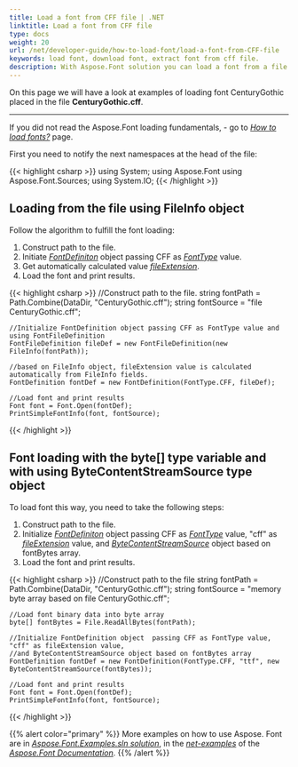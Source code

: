 ```yaml
---
title: Load a font from CFF file | .NET
linktitle: Load a font from CFF file
type: docs
weight: 20
url: /net/developer-guide/how-to-load-font/load-a-font-from-CFF-file
keywords: load font, download font, extract font from cff file.
description: With Aspose.Font solution you can load a font from a file on your hard drive disk even if this file is not a font inself. Let’s look at how to make it from a CFF file.
---
```


On this page we will have a look at examples of loading font CenturyGothic placed in the file **CenturyGothic.cff**.
____
If you did not read the Aspose.Font loading fundamentals, - go to 
 [*How to load fonts?*](https://docs.aspose.com//font/net/developer-guide/how-to-load-font) page.

First you need to notify the next namespaces at the head of the file:

{{< highlight csharp >}}
    using System;
    using Aspose.Font
    using Aspose.Font.Sources;
    using System.IO;
{{< /highlight >}}

## Loading from the file using FileInfo object ##

Follow the algorithm to fulfill the font loading:
1. Construct path to the file.
2. Initiate [*FontDefiniton*](https://apireference.aspose.com/font/net/aspose.font.font/open/methods/3) object passing CFF as [*FontType*](https://apireference.aspose.com/font/net/aspose.font/fonttype) value.
3. Get automatically calculated value [*fileExtension*](https://apireference.aspose.com/font/net/aspose.font.sources/fontfiledefinition/properties/fileextension).
4. Load the font and print results.

{{< highlight csharp >}}
    //Construct path to the file.
    string fontPath = Path.Combine(DataDir, "CenturyGothic.cff");
    string fontSource = "file CenturyGothic.cff";

    //Initialize FontDefinition object passing CFF as FontType value and using FontFileDefinition
    FontFileDefinition fileDef = new FontFileDefinition(new FileInfo(fontPath));     

    //based on FileInfo object, fileExtension value is calculated automatically from FileInfo fields.
    FontDefinition fontDef = new FontDefinition(FontType.CFF, fileDef);

    //Load font and print results
    Font font = Font.Open(fontDef);
    PrintSimpleFontInfo(font, fontSource);
{{< /highlight >}}

## Font loading with the byte[] type variable and with using ByteContentStreamSource type object ##

To load font this way, you need to take the following steps:
1. Construct path to the file.
2. Initialize [*FontDefiniton*](https://apireference.aspose.com/font/net/aspose.font.font/open/methods/3) object  passing CFF as [*FontType*](https://apireference.aspose.com/font/net/aspose.font/fonttype) value, "cff" as [*fileExtension*](https://apireference.aspose.com/font/net/aspose.font.sources/fontfiledefinition/properties/fileextension) value, and  [*ByteContentStreamSource*](https://apireference.aspose.com/font/net/aspose.font.sources/bytecontentstreamsource) object based on fontBytes array.
3. Load the font and print results.

{{< highlight csharp >}}
    //Construct path to the file
    string fontPath = Path.Combine(DataDir, "CenturyGothic.cff");
    string fontSource = "memory byte array based on file CenturyGothic.cff";

    //Load font binary data into byte array
    byte[] fontBytes = File.ReadAllBytes(fontPath);

    //Initialize FontDefinition object  passing CFF as FontType value, "cff" as fileExtension value, 
    //and ByteContentStreamSource object based on fontBytes array
    FontDefinition fontDef = new FontDefinition(FontType.CFF, "ttf", new ByteContentStreamSource(fontBytes));

    //Load font and print results
    Font font = Font.Open(fontDef);
    PrintSimpleFontInfo(font, fontSource);
{{< /highlight >}}

{{% alert color="primary" %}}
More examples on how to use Aspose. Font are in [*Aspose.Font.Examples.sln solution*](https://github.com/aspose-font/Aspose.Font-Documentation/tree/master/net-examples), in the [*net-examples*](https://github.com/aspose-font/Aspose.Font-Documentation/tree/master/net-examples) of the [*Aspose.Font Documentation*](https://github.com/aspose-font/Aspose.Font-Documentation).
{{% /alert %}}





